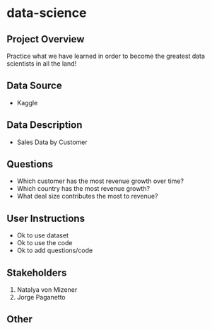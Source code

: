 # data-science

## Project Overview 
Practice what we have learned in order to become the greatest data scientists in all the land!

## Data Source
- Kaggle

## Data Description
- Sales Data by Customer

## Questions
- Which customer has the most revenue growth over time?
- Which country has the most revenue growth?
- What deal size contributes the most to revenue?

## User Instructions
- Ok to use dataset
- Ok to use the code
- Ok to add questions/code
  
## Stakeholders
1. Natalya von Mizener
2. Jorge Paganetto

## Other
